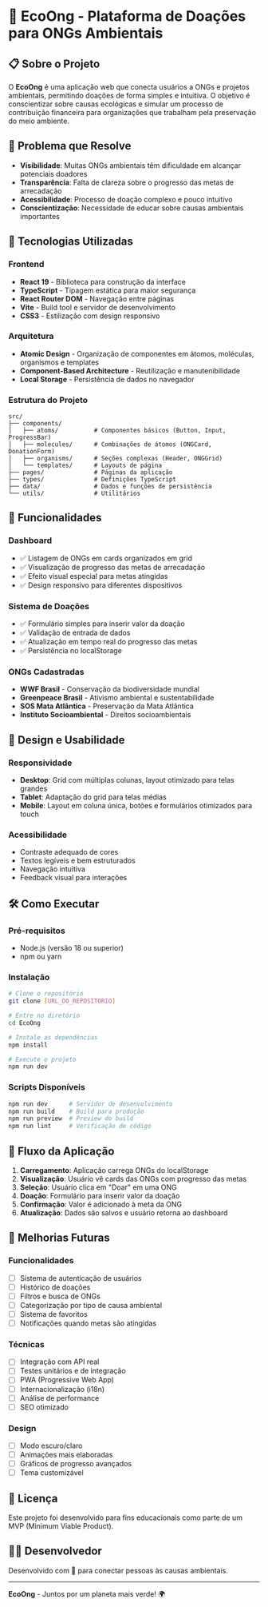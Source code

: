 # 🌱 EcoOng - Plataforma de Doações para ONGs Ambientais

## 📋 Sobre o Projeto

O **EcoOng** é uma aplicação web que conecta usuários a ONGs e projetos ambientais, permitindo doações de forma simples e intuitiva. O objetivo é conscientizar sobre causas ecológicas e simular um processo de contribuição financeira para organizações que trabalham pela preservação do meio ambiente.

## 🎯 Problema que Resolve

- **Visibilidade**: Muitas ONGs ambientais têm dificuldade em alcançar potenciais doadores
- **Transparência**: Falta de clareza sobre o progresso das metas de arrecadação
- **Acessibilidade**: Processo de doação complexo e pouco intuitivo
- **Conscientização**: Necessidade de educar sobre causas ambientais importantes

## 🚀 Tecnologias Utilizadas

### Frontend

- **React 19** - Biblioteca para construção da interface
- **TypeScript** - Tipagem estática para maior segurança
- **React Router DOM** - Navegação entre páginas
- **Vite** - Build tool e servidor de desenvolvimento
- **CSS3** - Estilização com design responsivo

### Arquitetura

- **Atomic Design** - Organização de componentes em átomos, moléculas, organismos e templates
- **Component-Based Architecture** - Reutilização e manutenibilidade
- **Local Storage** - Persistência de dados no navegador

### Estrutura do Projeto

```
src/
├── components/
│   ├── atoms/          # Componentes básicos (Button, Input, ProgressBar)
│   ├── molecules/      # Combinações de átomos (ONGCard, DonationForm)
│   ├── organisms/      # Seções complexas (Header, ONGGrid)
│   └── templates/      # Layouts de página
├── pages/              # Páginas da aplicação
├── types/              # Definições TypeScript
├── data/               # Dados e funções de persistência
└── utils/              # Utilitários
```

## 📱 Funcionalidades

### Dashboard

- ✅ Listagem de ONGs em cards organizados em grid
- ✅ Visualização de progresso das metas de arrecadação
- ✅ Efeito visual especial para metas atingidas
- ✅ Design responsivo para diferentes dispositivos

### Sistema de Doações

- ✅ Formulário simples para inserir valor da doação
- ✅ Validação de entrada de dados
- ✅ Atualização em tempo real do progresso das metas
- ✅ Persistência no localStorage

### ONGs Cadastradas

- **WWF Brasil** - Conservação da biodiversidade mundial
- **Greenpeace Brasil** - Ativismo ambiental e sustentabilidade
- **SOS Mata Atlântica** - Preservação da Mata Atlântica
- **Instituto Socioambiental** - Direitos socioambientais

## 🎨 Design e Usabilidade

### Responsividade

- **Desktop**: Grid com múltiplas colunas, layout otimizado para telas grandes
- **Tablet**: Adaptação do grid para telas médias
- **Mobile**: Layout em coluna única, botões e formulários otimizados para touch

### Acessibilidade

- Contraste adequado de cores
- Textos legíveis e bem estruturados
- Navegação intuitiva
- Feedback visual para interações

## 🛠️ Como Executar

### Pré-requisitos

- Node.js (versão 18 ou superior)
- npm ou yarn

### Instalação

```bash
# Clone o repositório
git clone [URL_DO_REPOSITORIO]

# Entre no diretório
cd EcoOng

# Instale as dependências
npm install

# Execute o projeto
npm run dev
```

### Scripts Disponíveis

```bash
npm run dev      # Servidor de desenvolvimento
npm run build    # Build para produção
npm run preview  # Preview do build
npm run lint     # Verificação de código
```

## 🔄 Fluxo da Aplicação

1. **Carregamento**: Aplicação carrega ONGs do localStorage
2. **Visualização**: Usuário vê cards das ONGs com progresso das metas
3. **Seleção**: Usuário clica em "Doar" em uma ONG
4. **Doação**: Formulário para inserir valor da doação
5. **Confirmação**: Valor é adicionado à meta da ONG
6. **Atualização**: Dados são salvos e usuário retorna ao dashboard

## 🚀 Melhorias Futuras

### Funcionalidades

- [ ] Sistema de autenticação de usuários
- [ ] Histórico de doações
- [ ] Filtros e busca de ONGs
- [ ] Categorização por tipo de causa ambiental
- [ ] Sistema de favoritos
- [ ] Notificações quando metas são atingidas

### Técnicas

- [ ] Integração com API real
- [ ] Testes unitários e de integração
- [ ] PWA (Progressive Web App)
- [ ] Internacionalização (i18n)
- [ ] Análise de performance
- [ ] SEO otimizado

### Design

- [ ] Modo escuro/claro
- [ ] Animações mais elaboradas
- [ ] Gráficos de progresso avançados
- [ ] Tema customizável

## 📄 Licença

Este projeto foi desenvolvido para fins educacionais como parte de um MVP (Minimum Viable Product).

## 👨‍💻 Desenvolvedor

Desenvolvido com 💚 para conectar pessoas às causas ambientais.

---

**EcoOng** - Juntos por um planeta mais verde! 🌍
